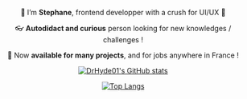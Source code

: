 <div align="center">
  



:bust_in_silhouette: I’m **Stephane**, frontend developper with a crush for UI/UX :art:  
  
:eyeglasses: **Autodidact and curious** person looking for new knowledges / challenges !     
  
:mega: Now **available for many projects**, and for jobs anywhere in France !     

  
  
[![DrHyde01's GitHub stats](https://github-readme-stats.vercel.app/api?username=DrHyde01&show_icons=true&theme=blueberry)](https://github.com/DrHyde01/github-readme-stats)
  
[![Top Langs](https://github-readme-stats.vercel.app/api/top-langs/?username=DrHyde01&theme=blueberry)](https://github.com/DrHyde01/github-readme-stats)
</div>

 

